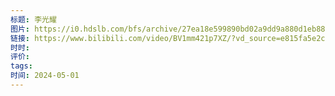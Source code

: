 ```yaml
---
标题: 李光耀
图片: https://i0.hdslb.com/bfs/archive/27ea18e599890bd02a9dd9a880d1eb88f182eb23.jpg@518w_290h_1c_!web-video-share-cover.avif
链接: https://www.bilibili.com/video/BV1mm421p7XZ/?vd_source=e815fa5e2c428a98163e9d19be40ec58
时时: 
评价: 
tags: 
时间: 2024-05-01
---
```



